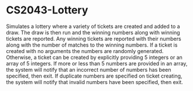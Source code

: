 # CS2043-Lottery
Simulates a lottery where a variety of tickets are created and added to a draw. The draw is then run and the winning numbers along with winning tickets are reported.  Any winning tickets are reported with their numbers along with the number of matches to the winning numbers. If a ticket is created with no arguments the numbers are randomly generated.  Otherwise, a ticket can be created by explicitly providing 5 integers or an array of 5 integers. If more or less than 5 numbers are provided in an array, the system will notify that an incorrect number of numbers has been specified, then exit.  If duplicate numbers are specified on ticket creating, the system will notify that invalid numbers have been specified, then exit.
